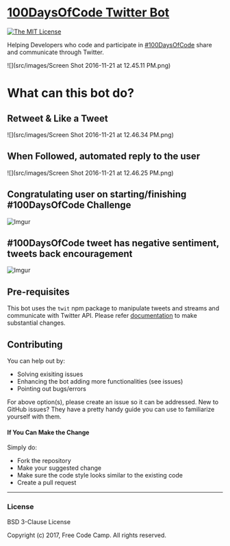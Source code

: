# [100DaysOfCode Twitter Bot](https://twitter.com/hashtag/100DaysOfCode?src=hash)

[![The MIT License](https://img.shields.io/badge/license-MIT-orange.svg?style=flat-square)](http://opensource.org/licenses/MIT)

Helping Developers who code and participate in [#100DaysOfCode](https://twitter.com/hashtag/100DaysOfCode?src=hash) share and communicate through Twitter.

![](src/images/Screen Shot 2016-11-21 at 12.45.11 PM.png)

# What can this bot do?

## Retweet & Like a Tweet
![](src/images/Screen Shot 2016-11-21 at 12.46.34 PM.png)

## When Followed, automated reply to the user
![](src/images/Screen Shot 2016-11-21 at 12.46.25 PM.png)

## Congratulating user on starting/finishing #100DaysOfCode Challenge
![Imgur](http://i.imgur.com/d8pu9LO.png)

## #100DaysOfCode tweet has negative sentiment, tweets back encouragement 
![Imgur](http://i.imgur.com/GQLoYhG.png)

## Pre-requisites

This bot uses the `twit` npm package to manipulate tweets and streams and communicate with Twitter API. Please refer [documentation](https://github.com/ttezel/twit) to make substantial changes.

## Contributing

You can help out by:

- Solving exisiting issues
- Enhancing the bot adding more functionalities (see issues)
- Pointing out bugs/errors

For above option(s), please create an issue so it can be addressed. New to GitHub issues? They have a pretty handy guide you can use to familiarize yourself with them.

#### If You Can Make the Change
Simply do:
- Fork the repository
- Make your suggested change
- Make sure the code style looks similar to the existing code
- Create a pull request

--- 

### License

BSD 3-Clause License

Copyright (c) 2017, Free Code Camp. All rights reserved.

